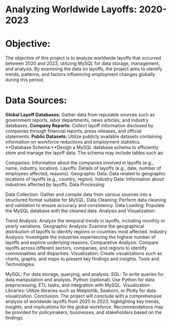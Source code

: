 # Analyzing Worldwide Layoffs: 2020-2023


# Objective:
The objective of this project is to analyze worldwide layoffs that occurred between 2020 and 2023, utilizing MySQL for data storage, management, and analysis. By examining the data on layoffs, the project aims to identify trends, patterns, and factors influencing employment changes globally during this period.

# Data Sources:
**Global Layoff Databases:** Gather data from reputable sources such as government reports, labor departments, news articles, and industry databases.
**Company Reports:** Collect layoff information disclosed by companies through financial reports, press releases, and official statements.
**Public Datasets:** Utilize publicly available datasets containing information on workforce reductions and employment statistics.
**Database Schema:**Design a MySQL database schema to efficiently store and manage the layoff data. The schema may include tables such as:

Companies: Information about the companies involved in layoffs (e.g., name, industry, location).
Layoffs: Details of layoffs (e.g., date, number of employees affected, reasons).
Geographic Data: Data related to geographic locations of layoffs (e.g., country, region).
Industry Data: Information about industries affected by layoffs.
Data Processing:

Data Collection: Gather and compile data from various sources into a structured format suitable for MySQL.
Data Cleaning: Perform data cleaning and validation to ensure accuracy and consistency.
Data Loading: Populate the MySQL database with the cleaned data.
Analysis and Visualization:

Trend Analysis: Analyze the temporal trends in layoffs, including monthly or yearly variations.
Geographic Analysis: Examine the geographical distribution of layoffs to identify regions or countries most affected.
Industry Analysis: Investigate the industries experiencing the highest number of layoffs and explore underlying reasons.
Comparative Analysis: Compare layoffs across different sectors, companies, and regions to identify commonalities and disparities.
Visualization: Create visualizations such as charts, graphs, and maps to present key findings and insights.
Tools and Technologies:

MySQL: For data storage, querying, and analysis.
SQL: To write queries for data manipulation and analysis.
Python (optional): Use Python for data preprocessing, ETL tasks, and integration with MySQL.
Visualization Libraries: Utilize libraries such as Matplotlib, Seaborn, or Plotly for data visualization.
Conclusion:
The project will conclude with a comprehensive analysis of worldwide layoffs from 2020 to 2023, highlighting key trends, insights, and implications for the global workforce. Recommendations may be provided for policymakers, businesses, and stakeholders based on the findings.

